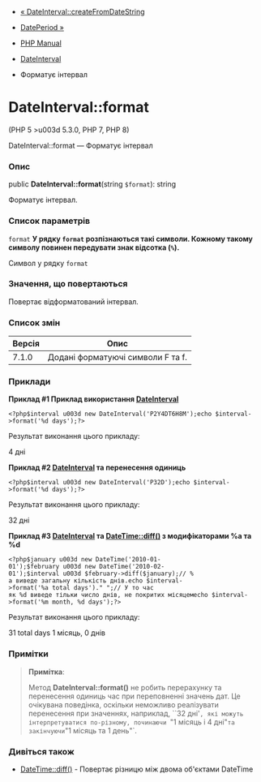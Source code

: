 - [« DateInterval::createFromDateString](dateinterval.createfromdatestring.md)
- [DatePeriod »](class.dateperiod.md)

- [PHP Manual](index.md)
- [DateInterval](class.dateinterval.md)
- Форматує інтервал

# DateInterval::format

(PHP 5 \>u003d 5.3.0, PHP 7, PHP 8)

DateInterval::format — Форматує інтервал

### Опис

public **DateInterval::format**(string `$format`): string

Форматує інтервал.

### Список параметрів

`format`
**У рядку `format` розпізнаються такі символи. Кожному такому
символу повинен передувати знак відсотка (`%`).**

Символ у рядку `format`

### Значення, що повертаються

Повертає відформатований інтервал.

### Список змін

| Версія | Опис                              |
| ------ | --------------------------------- |
| 7.1.0  | Додані форматуючі символи F та f. |

### Приклади

**Приклад #1 Приклад використання
[DateInterval](class.dateinterval.md)**

` <?php$interval u003d new DateInterval('P2Y4DT6H8M');echo $interval->format('%d days');?> `

Результат виконання цього прикладу:

4 дні

**Приклад #2 [DateInterval](class.dateinterval.md) та перенесення одиниць**

` <?php$interval u003d new DateInterval('P32D');echo $interval->format('%d days');?> `

Результат виконання цього прикладу:

32 дні

**Приклад #3 [DateInterval](class.dateinterval.md) та
[DateTime::diff()](datetime.diff.md) з модифікаторами %a та %d**

` <?php$january u003d new DateTime('2010-01-01');$february u003d new DateTime('2010-02-01');$interval u003d $february->diff($january);// % a виведе загальну кількість днів.echo $interval->format('%a total days')."
";// У то час як %d виведе тільки число днів, не покритих місяцемecho $interval->format('%m month, %d days');?> `

Результат виконання цього прикладу:

31 total days
1 місяць, 0 днів

### Примітки

> **Примітка**:
>
> Метод **DateInterval::format()** не робить перерахунку та перенесення одиниць
> час при переповненні значень дат. Це очікувана поведінка,
> оскільки неможливо реалізувати перенесення при значеннях, наприклад,
> ``32 дні'`, які можуть інтерпретуватися по-різному, починаючи
> `"1 місяць і 4 дні"` та закінчуючи `"1 місяць та 1 день"`.

### Дивіться також

- [DateTime::diff()](datetime.diff.md) - Повертає різницю між
двома об'єктами DateTime
